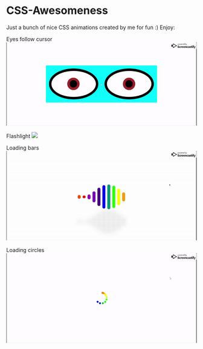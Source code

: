# CSS-Awesomeness
Just a bunch of nice CSS animations created by me for fun :)
Enjoy: 

Eyes follow cursor
![](https://github.com/VaibhavSaini19/CSS-Awesomeness/blob/master/eye_follow_cursor.gif)

Flashlight
![](https://github.com/VaibhavSaini19/CSS-Awesomeness/blob/master/flashlight.gif)

Loading bars
![](https://github.com/VaibhavSaini19/CSS-Awesomeness/blob/master/loader_bars.gif)

Loading circles
![](https://github.com/VaibhavSaini19/CSS-Awesomeness/blob/master/loader_round.gif)
